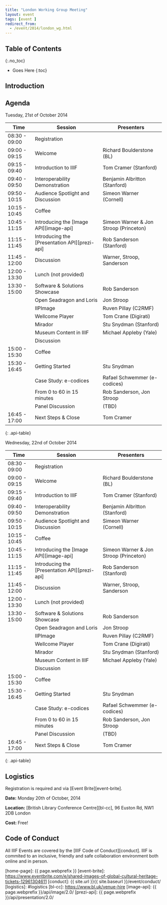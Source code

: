 ```yaml
---
title: "London Working Group Meeting"
layout: event
tags: [event ]
redirect_from:
  - /event/2014/london_wg.html
---
```


## Table of Contents
{:.no_toc}

* Goes Here
{:toc}

## Introduction


## Agenda

Tuesday, 21st of October 2014

| Time | Session | Presenters |
| ---- | ------- | ---------- |
| 08:30 - 09:00  | Registration | |
| 09:00 - 09:15  | Welcome | Richard Boulderstone (BL) |
| 09:15 - 09:40  | Introduction to IIIF | Tom Cramer (Stanford) |
| 09:40 - 09:50  | Interoperability Demonstration | Benjamin Albritton (Stanford) |
| 09:50 - 10:15  | Audience Spotlight and Discussion | Simeon Warner (Cornell) |
| 10:15 - 10:45  | Coffee | |
| 10:45 - 11:15  | Introducing the [Image API][image-api] | Simeon Warner & Jon Stroop (Princeton) |
| 11:15 - 11:45  | Introducing the [Presentation API][prezi-api] | Rob Sanderson (Stanford) |
| 11:45 - 12:00  | Discussion | Warner, Stroop, Sanderson |
| 12:00 - 13:30  | Lunch (not provided)| |
| 13:30 - 15:00  | Software & Solutions Showcase | Rob Sanderson |
|                | Open Seadragon and Loris | Jon Stroop |
|                | IIPImage | Ruven Pillay (C2RMF) |
|                | Wellcome Player | Tom Crane (Digirati) |
|                | Mirador | Stu Snydman (Stanford) |
|                | Museum Content in IIIF | Michael Appleby (Yale) |
|                | Discussion | |
| 15:00 - 15:30  | Coffee |
| 15:30 - 16:45  | Getting Started | Stu Snydman |
|                | Case Study: e-codices | Rafael Schwemmer (e-codices) |
|                | From 0 to 60 in 15 minutes | Rob Sanderson, Jon Stroop |
|                | Panel Discussion | (TBD) |
| 16:45 - 17:00  | Next Steps & Close | Tom Cramer |
{: .api-table}


Wednesday, 22nd of October 2014

| Time | Session | Presenters |
| ---- | ------- | ---------- |
| 08:30 - 09:00  | Registration | |
| 09:00 - 09:15  | Welcome | Richard Boulderstone (BL) |
| 09:15 - 09:40  | Introduction to IIIF | Tom Cramer (Stanford) |
| 09:40 - 09:50  | Interoperability Demonstration | Benjamin Albritton (Stanford) |
| 09:50 - 10:15  | Audience Spotlight and Discussion | Simeon Warner (Cornell) |
| 10:15 - 10:45  | Coffee | |
| 10:45 - 11:15  | Introducing the [Image API][image-api] | Simeon Warner & Jon Stroop (Princeton) |
| 11:15 - 11:45  | Introducing the [Presentation API][prezi-api] | Rob Sanderson (Stanford) |
| 11:45 - 12:00  | Discussion | Warner, Stroop, Sanderson |
| 12:00 - 13:30  | Lunch (not provided)| |
| 13:30 - 15:00  | Software & Solutions Showcase | Rob Sanderson |
|                | Open Seadragon and Loris | Jon Stroop |
|                | IIPImage | Ruven Pillay (C2RMF) |
|                | Wellcome Player | Tom Crane (Digirati) |
|                | Mirador | Stu Snydman (Stanford) |
|                | Museum Content in IIIF | Michael Appleby (Yale) |
|                | Discussion | |
| 15:00 - 15:30  | Coffee |
| 15:30 - 16:45  | Getting Started | Stu Snydman |
|                | Case Study: e-codices | Rafael Schwemmer (e-codices) |
|                | From 0 to 60 in 15 minutes | Rob Sanderson, Jon Stroop |
|                | Panel Discussion | (TBD) |
| 16:45 - 17:00  | Next Steps & Close | Tom Cramer |
{: .api-table}


## Logistics

Registration is required and via [Event Brite][event-brite].

__Date:__ Monday 20th of October, 2014

__Location:__ [British Library Conference Centre][bl-cc], 96 Euston Rd, NW1 2DB London

__Cost:__ Free!



## Code of Conduct

All IIIF Events are covered by the [IIIF Code of Conduct][conduct]. IIIF is commited to an inclusive, friendly and safe collaboration environment both online and in person.

[home-page]: {{ page.webprefix }}
[event-brite]: https://www.eventbrite.com/e/shared-images-of-global-cultural-heritage-tickets-12961304611
[conduct]: {{ site.url }}{{ site.baseurl }}/event/conduct/
[logistics]: #logistics
[bl-cc]: https://www.bl.uk/venue-hire
[image-api]: {{ page.webprefix }}/api/image/2.0/
[prezi-api]: {{ page.webprefix }}/api/presentation/2.0/
